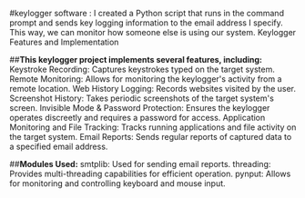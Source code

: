 #keylogger software : 
I created a Python script that runs in the command prompt and sends key logging information to the email address I specify. This way, we can monitor how someone else is using our system.
Keylogger Features and Implementation

##**This keylogger project implements several features, including:**
Keystroke Recording: Captures keystrokes typed on the target system.
Remote Monitoring: Allows for monitoring the keylogger's activity from a remote location.
Web History Logging: Records websites visited by the user.
Screenshot History: Takes periodic screenshots of the target system's screen.
Invisible Mode & Password Protection: Ensures the keylogger operates discreetly and requires a password for access.
Application Monitoring and File Tracking: Tracks running applications and file activity on the target system.
Email Reports: Sends regular reports of captured data to a specified email address.

##**Modules Used:**
smtplib: Used for sending email reports.
threading: Provides multi-threading capabilities for efficient operation.
pynput: Allows for monitoring and controlling keyboard and mouse input.
